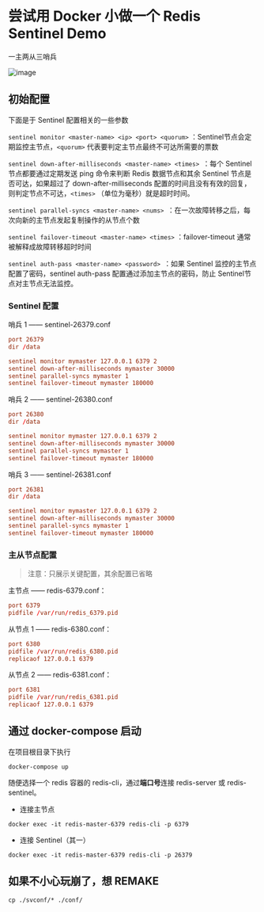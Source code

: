 # 尝试用 Docker 小做一个 Redis Sentinel Demo

一主两从三哨兵

![image](https://user-images.githubusercontent.com/41776735/167107694-40f5de9f-b90d-4a19-8593-8b7fabfd900f.png)

## 初始配置

下面是于 Sentinel 配置相关的一些参数

`sentinel monitor <master-name> <ip> <port> <quorum>` ：Sentinel节点会定期监控主节点，`<quorum>` 代表要判定主节点最终不可达所需要的票数

`sentinel down-after-milliseconds <master-name> <times> `：每个 Sentinel 节点都要通过定期发送 ping 命令来判断 Redis 数据节点和其余 Sentinel 节点是否可达，如果超过了 down-after-milliseconds 配置的时间且没有有效的回复，则判定节点不可达，`<times>` （单位为毫秒）就是超时时间。

`sentinel parallel-syncs <master-name> <nums> `：在一次故障转移之后，每次向新的主节点发起复制操作的从节点个数

`sentinel failover-timeout <master-name> <times>` ：failover-timeout 通常被解释成故障转移超时时间

`sentinel auth-pass <master-name> <password> `：如果 Sentinel 监控的主节点配置了密码，sentinel auth-pass 配置通过添加主节点的密码，防止 Sentinel节点对主节点无法监控。

### Sentinel 配置

哨兵 1 —— sentinel-26379.conf

```conf
port 26379
dir /data

sentinel monitor mymaster 127.0.0.1 6379 2
sentinel down-after-milliseconds mymaster 30000 
sentinel parallel-syncs mymaster 1
sentinel failover-timeout mymaster 180000
```

哨兵 2 —— sentinel-26380.conf

```conf
port 26380
dir /data

sentinel monitor mymaster 127.0.0.1 6379 2
sentinel down-after-milliseconds mymaster 30000 
sentinel parallel-syncs mymaster 1
sentinel failover-timeout mymaster 180000
```

哨兵 3 —— sentinel-26381.conf

```conf
port 26381
dir /data

sentinel monitor mymaster 127.0.0.1 6379 2
sentinel down-after-milliseconds mymaster 30000 
sentinel parallel-syncs mymaster 1
sentinel failover-timeout mymaster 180000
```

### 主从节点配置

> 注意：只展示关键配置，其余配置已省略

主节点 —— redis-6379.conf：

```conf
port 6379
pidfile /var/run/redis_6379.pid
```

从节点 1 —— redis-6380.conf：

```conf
port 6380
pidfile /var/run/redis_6380.pid
replicaof 127.0.0.1 6379
```

从节点 2 —— redis-6381.conf：

```conf
port 6381
pidfile /var/run/redis_6381.pid
replicaof 127.0.0.1 6379
```

## 通过 docker-compose 启动

在项目根目录下执行

```
docker-compose up
```

随便选择一个 redis 容器的 redis-cli，通过**端口号**连接 redis-server 或 redis-sentinel。

- 连接主节点

```
docker exec -it redis-master-6379 redis-cli -p 6379
```

- 连接 Sentinel（其一）

```
docker exec -it redis-master-6379 redis-cli -p 26379
```

## 如果不小心玩崩了，想 REMAKE

```
cp ./svconf/* ./conf/
```